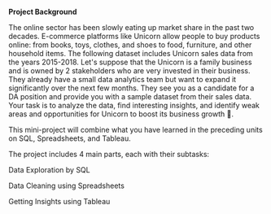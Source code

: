 **Project Background**

The online sector has been slowly eating up market share in the past two decades. E-commerce platforms like Unicorn allow people to buy products online: from books, toys, clothes, and shoes to food, furniture, and other household items. The following dataset includes Unicorn sales data from the years 2015-2018.
Let's suppose that the Unicorn is a family business and is owned by 2 stakeholders who are very invested in their business. They already have a small data analytics team but want to expand it significantly over the next few months. They see you as a candidate for a DA position and provide you with a sample dataset from their sales data.
Your task is to analyze the data, find interesting insights, and identify weak areas and opportunities for Unicorn to boost its business growth 🚀.

This mini-project will combine what you have learned in the preceding units on SQL, Spreadsheets, and Tableau. 
 
The project includes 4 main parts, each with their subtasks:

Data Exploration by SQL

Data Cleaning using Spreadsheets

Getting Insights using Tableau
